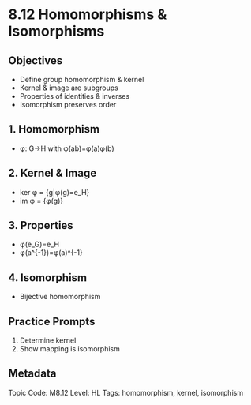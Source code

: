 # 8.12 Homomorphisms & Isomorphisms

## Objectives
- Define group homomorphism & kernel
- Kernel & image are subgroups
- Properties of identities & inverses
- Isomorphism preserves order

## 1. Homomorphism
- φ: G→H with φ(ab)=φ(a)φ(b)

## 2. Kernel & Image
- ker φ = {g|φ(g)=e_H}
- im φ = {φ(g)}

## 3. Properties
- φ(e_G)=e_H
- φ(a^{-1})=φ(a)^{-1}

## 4. Isomorphism
- Bijective homomorphism

## Practice Prompts
1. Determine kernel
2. Show mapping is isomorphism

## Metadata
Topic Code: M8.12
Level: HL
Tags: homomorphism, kernel, isomorphism
